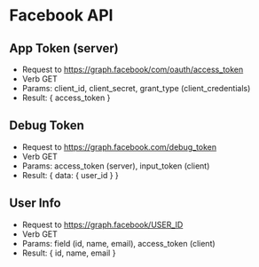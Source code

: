 # Facebook API

## App Token (server)
*  Request to https://graph.facebook/com/oauth/access_token
*  Verb GET
*  Params: client_id, client_secret, grant_type (client_credentials)
*  Result: { access_token }

## Debug Token
* Request to https://graph.facebook.com/debug_token
* Verb GET
* Params: access_token (server), input_token (client)
* Result: { data: { user_id } }

## User Info
* Request to https://graph.facebook/USER_ID
* Verb GET
* Params: field (id, name, email), access_token (client)
* Result: { id, name, email }
